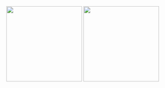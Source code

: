 <img src="https://github.com/user-attachments/assets/55550dcb-d8ad-4107-ae28-daa466219750" width="200" />
<img src="https://github.com/user-attachments/assets/2ccaf412-a78c-4b4d-92d3-f8915c497dcb" width="200" />
